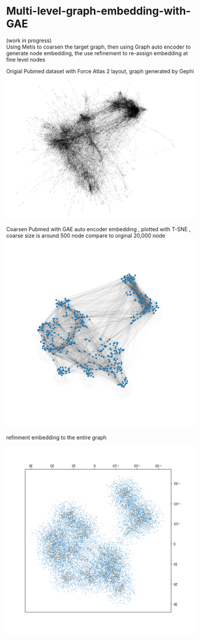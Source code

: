 # Multi-level-graph-embedding-with-GAE

(work in progress) <br>
Using Metis to coarsen the target graph, then using Graph auto encoder to generate node embedding, the use refinement to re-assign embedding at fine level nodes


Origial Pubmed dataset with Force Atlas 2 layout, graph generated by Gephi
![alt text](https://github.com/Gombessa1938/Multi-level-graph-embedding-with-GAE/blob/main/img/image.png?raw=true)

Coarsen Pubmed with GAE auto encoder embedding , plotted with T-SNE , coarse size is around 500 node compare to orginal 20,000 node
![alt text](https://github.com/Gombessa1938/Multi-level-graph-embedding-with-GAE/blob/main/img/GAE.png?raw=true)

refinment embedding to the entire graph

![alt text](https://github.com/Gombessa1938/Multi-level-graph-embedding-with-GAE/blob/main/img/fine%20embedding.png?raw=true)

